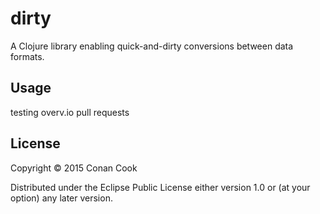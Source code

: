 # dirty

A Clojure library enabling quick-and-dirty conversions between data formats.

## Usage

testing overv.io pull requests

## License

Copyright © 2015 Conan Cook

Distributed under the Eclipse Public License either version 1.0 or (at
your option) any later version.
